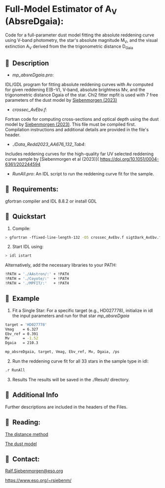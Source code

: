 
# Full-Model Estimator of A<sub>V</sub> (AbsreDgaia):

Code for a full-parameter dust model fitting the absolute reddening
curve using V-band photometry, the star's absolute magnitude
M<sub>V</sub>, and the visual extinction A<sub>V</sub> derived from
the the trigonometric distance D<sub>Gaia</sub>



##  📌  Description


- _mp_absreDgaia.pro_:

IDL/GDL program for fitting absolute reddening curves with Av computed
for given reddening E(B−V), V-band, absolute brightness Mv, and the
trigonometric distance Dgaia of the star. Chi2 fitter mpfit is used
with 7 free parameters of the dust model by [Siebenmorgen
(2023)](https://doi.org/10.48550/arXiv.2311.03310)

- _crossec_AvEbv.f_:

Fortran code for computing cross-sections and optical depth using the
dust model by [Siebenmorgen
(2023)](https://doi.org/10.48550/arXiv.2311.03310). This file must be
compiled first. Compilation instructions and additional details are
provided in the file's header.

- _./Data_Redd2023_AA676_132_Tab4_:

Includes reddening curves for the high-quality far UV selected
reddening curve sample by [Siebenmorgen et al (2023)](
https://doi.org/10.1051/0004-6361/202244594



- _RunAll.pro_: 
An IDL script to run the reddening curve fit for the sample.



##  📌  Requirements:
gfortran compiler and IDL 8.8.2 or install GDL

## 🚀  Quickstart

1) Compile:
```bash
> gfortran -ffixed-line-length-132 -O5 crossec_AvEbv.f sigtDark_AvEbv.f -o a.crossec_Dgaia
```

2) Start IDL using:
```bash
> idl istart  
```

Alternatively, add the necessary libraries to your PATH:

```bash
!PATH = './AAstron/:' + !PATH  
!PATH = './Coyote/:'  + !PATH  
!PATH = './MPFIT/:'   + !PATH
```

## 🚀  Example 

1) Fit a Single Star: 
For a specific target (e.g., HD027778), initialize in idl the input parameters and run for that star _mp_absreDgaia_

```bash
target = 'HD027778'  
Vmag    = 6.327  
Ebv_ref = 0.391  
Mv      = -1.52  
Dgaia   = 210.3  

mp_absreDgaia, target, Vmag, Ebv_ref, Mv, Dgaia, /ps  
```

2) Run the reddening curve fit for all 33 stars in the sample type in idl:

```bash
.r RunAll
```


3) Results
The results will be saved in the ./Result/ directory.


## 📌  Additional Info
Further descriptions are included in the headers of the Files.



## 📌  Reading:

[The distance method](https://doi.org/10.48550/arXiv.2311.03310)

[The dust model](https://doi.org/10.1051/0004-6361/202243860) 


## 📌  Contact: 

Ralf.Siebenmorgen@eso.org

https://www.eso.org/~rsiebenm/

